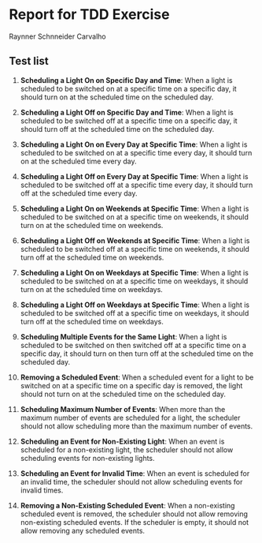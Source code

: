 # Report for TDD Exercise

Raynner Schnneider Carvalho

## Test list

1. **Scheduling a Light On on Specific Day and Time**: When a light is scheduled to be switched on at a specific time on a specific day, it should turn on at the scheduled time on the scheduled day.

2. **Scheduling a Light Off on Specific Day and Time**: When a light is scheduled to be switched off at a specific time on a specific day, it should turn off at the scheduled time on the scheduled day.

3. **Scheduling a Light On on Every Day at Specific Time**: When a light is scheduled to be switched on at a specific time every day, it should turn on at the scheduled time every day.

4. **Scheduling a Light Off on Every Day at Specific Time**: When a light is scheduled to be switched off at a specific time every day, it should turn off at the scheduled time every day.

5. **Scheduling a Light On on Weekends at Specific Time**: When a light is scheduled to be switched on at a specific time on weekends, it should turn on at the scheduled time on weekends.

6. **Scheduling a Light Off on Weekends at Specific Time**: When a light is scheduled to be switched off at a specific time on weekends, it should turn off at the scheduled time on weekends.

7. **Scheduling a Light On on Weekdays at Specific Time**: When a light is scheduled to be switched on at a specific time on weekdays, it should turn on at the scheduled time on weekdays.

8. **Scheduling a Light Off on Weekdays at Specific Time**: When a light is scheduled to be switched off at a specific time on weekdays, it should turn off at the scheduled time on weekdays.

9. **Scheduling Multiple Events for the Same Light**: When a light is scheduled to be switched on then switched off at a specific time on a specific day, it should turn on then turn off at the scheduled time on the scheduled day.

10. **Removing a Scheduled Event**: When a scheduled event for a light to be switched on at a specific time on a specific day is removed, the light should not turn on at the scheduled time on the scheduled day.

11. **Scheduling Maximum Number of Events**: When more than the maximum number of events are scheduled for a light, the scheduler should not allow scheduling more than the maximum number of events.

12. **Scheduling an Event for Non-Existing Light**: When an event is scheduled for a non-existing light, the scheduler should not allow scheduling events for non-existing lights.

13. **Scheduling an Event for Invalid Time**: When an event is scheduled for an invalid time, the scheduler should not allow scheduling events for invalid times.

14. **Removing a Non-Existing Scheduled Event**: When a non-existing scheduled event is removed, the scheduler should not allow removing non-existing scheduled events. If the scheduler is empty, it should not allow removing any scheduled events.